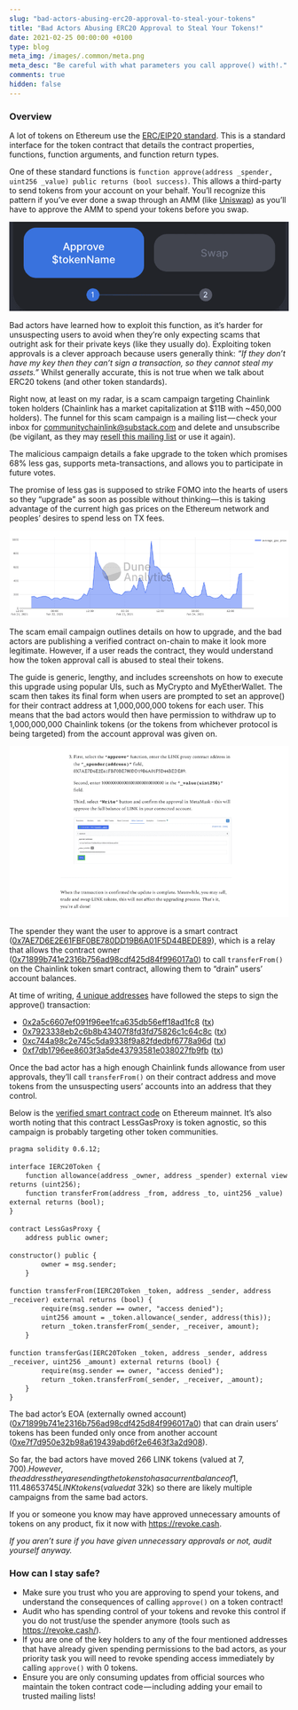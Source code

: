 ```yaml
---
slug: "bad-actors-abusing-erc20-approval-to-steal-your-tokens"
title: "Bad Actors Abusing ERC20 Approval to Steal Your Tokens!"
date: 2021-02-25 00:00:00 +0100
type: blog
meta_img: /images/.common/meta.png
meta_desc: "Be careful with what parameters you call approve() with!."
comments: true
hidden: false
---
```


### Overview
A lot of tokens on Ethereum use the [ERC/EIP20 standard](https://eips.ethereum.org/EIPS/eip-20). This is a standard interface for the token contract that details the contract properties, functions, function arguments, and function return types.

One of these standard functions is `function approve(address _spender, uint256 _value) public returns (bool success)`. This allows a third-party to send tokens from your account on your behalf. You’ll recognize this pattern if you’ve ever done a swap through an AMM (like [Uniswap](https://app.uniswap.org/#/swap)) as you’ll have to approve the AMM to spend your tokens before you swap.

![](./images/bad-actors-abusing-erc20-approval-to-steal-your-tokens/1.png)

Bad actors have learned how to exploit this function, as it’s harder for unsuspecting users to avoid when they’re only expecting scams that outright ask for their private keys (like they usually do). Exploiting token approvals is a clever approach because users generally think: *“If they don’t have my key then they can’t sign a transaction, so they cannot steal my assets.”* Whilst generally accurate, this is not true when we talk about ERC20 tokens (and other token standards).

Right now, at least on my radar, is a scam campaign targeting Chainlink token holders (Chainlink has a market capitalization at $11B with ~450,000 holders). The funnel for this scam campaign is a mailing list — check your inbox for communitychainlink@substack.com and delete and unsubscribe (be vigilant, as they may [resell this mailing list](https://support.substack.com/hc/en-us/articles/360037465992-How-do-I-export-my-email-or-subscriber-list-) or use it again).

The malicious campaign details a fake upgrade to the token which promises 68% less gas, supports meta-transactions, and allows you to participate in future votes.

The promise of less gas is supposed to strike FOMO into the hearts of users so they “upgrade” as soon as possible without thinking — this is taking advantage of the current high gas prices on the Ethereum network and peoples’ desires to spend less on TX fees.

![Average gas prices for the last 3 days](./images/bad-actors-abusing-erc20-approval-to-steal-your-tokens/2.png "Average gas prices for the last 3 days")

The scam email campaign outlines details on how to upgrade, and the bad actors are publishing a verified contract on-chain to make it look more legitimate. However, if a user reads the contract, they would understand how the token approval call is abused to steal their tokens.

The guide is generic, lengthy, and includes screenshots on how to execute this upgrade using popular UIs, such as MyCrypto and MyEtherWallet. The scam then takes its final form when users are prompted to set an approve() for their contract address at 1,000,000,000 tokens for each user. This means that the bad actors would then have permission to withdraw up to 1,000,000,000 Chainlink tokens (or the tokens from whichever protocol is being targeted) from the account approval was given on.

![A screenshot of the action they want the user to perform](./images/bad-actors-abusing-erc20-approval-to-steal-your-tokens/3.png "A screenshot of the action they want the user to perform")

The spender they want the user to approve is a smart contract ([0x7AE7D6E2E61FBF0BE780DD19B6A01F5D44BEDE89](https://etherscan.io/address/0x7AE7D6E2E61FBF0BE780DD19B6A01F5D44BEDE89)), which is a relay that allows the contract owner ([0x71899b741e2316b756ad98cdf425d84f996017a0](https://etherscan.io/address/0x71899b741e2316b756ad98cdf425d84f996017a0)) to call `transferFrom()` on the Chainlink token smart contract, allowing them to “drain” users’ account balances.

At time of writing, [4 unique addresses](https://explore.duneanalytics.com/queries/20936/source) have followed the steps to sign the approve() transaction:

* [0x2a5c6607ef091f96ee1fca635db56eff18ad1fc8](https://etherscan.io/address/0x2a5c6607ef091f96ee1fca635db56eff18ad1fc8) ([tx](https://etherscan.io/tx/0x0545c1dbd7bc09f64706dc4424b2986b3925cbb558f2ef5ee2c873dc33e660e9))
* [0x7923338eb2c6b8b43407f8fd3fd75826c1c64c8c](https://etherscan.io/address/0x7923338eb2c6b8b43407f8fd3fd75826c1c64c8c) ([tx](https://etherscan.io/tx/0x1db13a784d71a49fd0302d44cd3d3e2a33f39f3ca813b1d00c102cc9509a2622))
* [0xc744a98c2e745c5da9338f9a82fdedbf6778a96d](https://etherscan.io/address/0xc744a98c2e745c5da9338f9a82fdedbf6778a96d) ([tx](https://etherscan.io/tx/0x4f819dd199bae0966743327a4ba6bf172ba0240bdd5038346d99b824758eca4a))
* [0xf7db1796ee8603f3a5de43793581e038027fb9fb](https://etherscan.io/address/0xf7db1796ee8603f3a5de43793581e038027fb9fb) ([tx](https://etherscan.io/tx/0xb0de2974b032887974bbd2ce6b4590fc33810ce40fdd00a4e7e04a3698f2497c))

Once the bad actor has a high enough Chainlink funds allowance from user approvals, they’ll call `transferFrom()` on their contract address and move tokens from the unsuspecting users’ accounts into an address that they control.

Below is the [verified smart contract code](https://etherscan.io/address/0x7AE7D6E2E61FBF0BE780DD19B6A01F5D44BEDE89#code) on Ethereum mainnet. It’s also worth noting that this contract LessGasProxy is token agnostic, so this campaign is probably targeting other token communities.

```sol
pragma solidity 0.6.12;

interface IERC20Token {
    function allowance(address _owner, address _spender) external view returns (uint256);
    function transferFrom(address _from, address _to, uint256 _value) external returns (bool);
}

contract LessGasProxy {
    address public owner;

constructor() public {
        owner = msg.sender;
    }

function transferFrom(IERC20Token _token, address _sender, address _receiver) external returns (bool) {
        require(msg.sender == owner, "access denied");
        uint256 amount = _token.allowance(_sender, address(this));
        return _token.transferFrom(_sender, _receiver, amount);
    }

function transferGas(IERC20Token _token, address _sender, address _receiver, uint256 _amount) external returns (bool) {
        require(msg.sender == owner, "access denied");
        return _token.transferFrom(_sender, _receiver, _amount);
    }
}
```

The bad actor’s EOA (externally owned account)([0x71899b741e2316b756ad98cdf425d84f996017a0](https://etherscan.io/address/0x71899b741e2316b756ad98cdf425d84f996017a0)) that can drain users’ tokens has been funded only once from another account ([0xe7f7d950e32b98a619439abd6f2e6463f3a2d908](https://etherscan.io/address/0xe7f7d950e32b98a619439abd6f2e6463f3a2d908)).

So far, the bad actors have moved 266 LINK tokens (valued at $7,700). However, the address they are sending the tokens to has a current balance of 1,111.48653745 LINK tokens (valued at ~$32k) so there are likely multiple campaigns from the same bad actors.

If you or someone you know may have approved unnecessary amounts of tokens on any product, fix it now with https://revoke.cash.

*If you aren’t sure if you have given unnecessary approvals or not, audit yourself anyway.*

### How can I stay safe?

* Make sure you trust who you are approving to spend your tokens, and understand the consequences of calling `approve()` on a token contract!
* Audit who has spending control of your tokens and revoke this control if you do not trust/use the spender anymore (tools such as https://revoke.cash/).
* If you are one of the key holders to any of the four mentioned addresses that have already given spending permissions to the bad actors, as your priority task you will need to revoke spending access immediately by calling `approve()` with 0 tokens.
* Ensure you are only consuming updates from official sources who maintain the token contract code — including adding your email to trusted mailing lists!